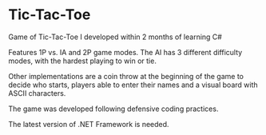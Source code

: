 # Tic-Tac-Toe

Game of Tic-Tac-Toe I developed within 2 months of learning C#

Features 1P vs. IA and 2P game modes.
The AI has 3 different difficulty modes, with the hardest playing to win or tie.

Other implementations are a coin throw at the beginning of the game to decide who starts, players able to enter their names and a visual board with ASCII characters.

The game was developed following defensive coding practices.

The latest version of .NET Framework is needed.
